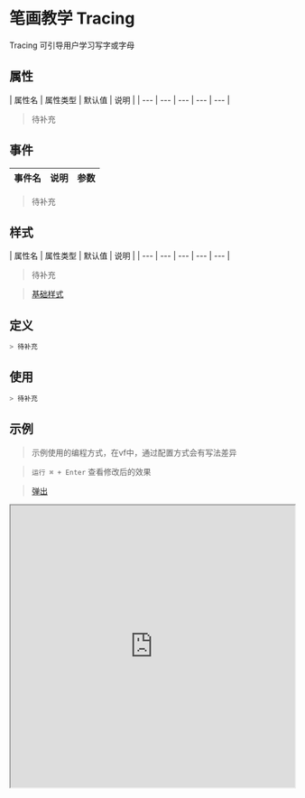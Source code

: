 # 笔画教学 Tracing


Tracing 可引导用户学习写字或字母

## 属性

| 属性名 | 属性类型 | 默认值 | 说明 |
| --- | --- | --- | --- | --- |
> 待补充

## 事件

| 事件名  | 说明 | 参数 |
| --- | --- | --- |
> 待补充

## 样式

| 属性名 | 属性类型 | 默认值 | 说明 |
| --- | --- | --- | --- | --- |
> 待补充


> [基础样式](/handbook/style.html#样式)

## 定义
``` typescript
> 待补充
```

## 使用
``` typescript
> 待补充
```

## 示例

> 示例使用的编程方式，在vf中，通过配置方式会有写法差异

> `运行 ⌘ + Enter` 查看修改后的效果

> [弹出](https://vipkid-edu.github.io/vf-gui/play/#example/TestTracing)

<iframe src="https://vipkid-edu.github.io/vf-gui/play/#example/TestTracing" height="500" width="100%"></iframe>